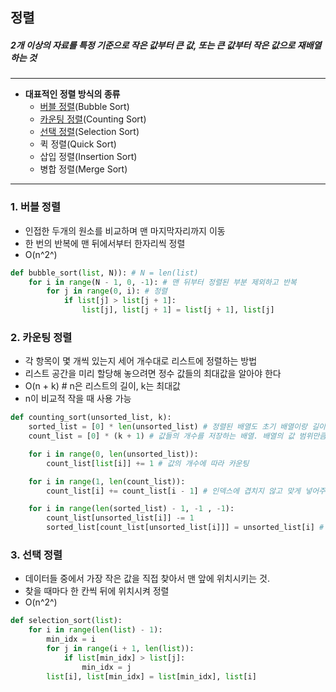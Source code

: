 ## 정렬

##### 2개 이상의 자료를 특정 기준으로 작은 값부터 큰 값, 또는 큰 값부터 작은 값으로 재배열 하는 것

---

- **대표적인 정렬 방식의 종류**
  - [버블 정렬](#1-버블-정렬)(Bubble Sort)
  - [카운팅 정렬](#2-카운팅-정렬)(Counting Sort)
  - [선택 정렬](#3-선택-정렬)(Selection Sort)
  - 퀵 정렬(Quick Sort)
  - 삽입 정렬(Insertion Sort)
  - 병합 정렬(Merge Sort)

---

### 1. 버블 정렬

- 인접한 두개의 원소를 비교하며 맨 마지막자리까지 이동
- 한 번의 반복에 맨 뒤에서부터 한자리씩 정렬
- O(n^2^)

```python
def bubble_sort(list, N)): # N = len(list)
	for i in range(N - 1, 0, -1): # 맨 뒤부터 정렬된 부분 제외하고 반복
		for j in range(0, i): # 정렬
			if list[j] > list[j + 1]:
				list[j], list[j + 1] = list[j + 1], list[j]
```

### 2. 카운팅 정렬

- 각 항목이 몇 개씩 있는지 세어 개수대로 리스트에 정렬하는 방법
- 리스트 공간을 미리 할당해 놓으려면 정수 값들의 최대값을 알아야 한다
- O(n + k) # n은 리스트의 길이, k는 최대값
- n이 비교적 작을 때 사용 가능

```python
def counting_sort(unsorted_list, k):
	sorted_list = [0] * len(unsorted_list) # 정렬된 배열도 초기 배열이랑 길이가 같음
	count_list = [0] * (k + 1) # 값들의 개수를 저장하는 배열. 배열의 값 범위만큼 배열 생성

	for i in range(0, len(unsorted_list)):
		count_list[list[i]] += 1 # 값의 개수에 따라 카운팅

	for i in range(1, len(count_list)):
		count_list[i] += count_list[i - 1] # 인덱스에 겹치지 않고 맞게 넣어주기 위해 앞의 인덱스를 뒤에 인덱스에 더해줌 (숫자들의 자리 범위 정해주기)

	for i in range(len(sorted_list) - 1, -1 , -1):
		count_list[unsorted_list[i]] -= 1
		sorted_list[count_list[unsorted_list[i]]] = unsorted_list[i] # 원본 배열을 순환하면서 나오는 값들을 정해진 자리에 맞게 넣어줌

```

### 3. 선택 정렬

- 데이터들 중에서 가장 작은 값을 직접 찾아서 맨 앞에 위치시키는 것.
- 찾을 때마다 한 칸씩 뒤에 위치시켜 정렬
- O(n^2^)

```python
def selection_sort(list):
	for i in range(len(list) - 1):
		min_idx = i
		for j in range(i + 1, len(list)):
			if list[min_idx] > list[j]:
				min_idx = j
		list[i], list[min_idx] = list[min_idx], list[i]
```
